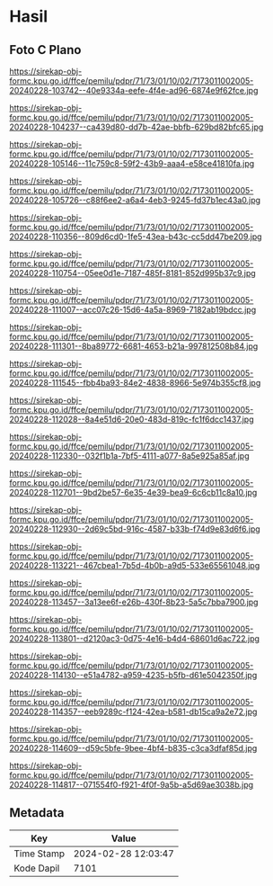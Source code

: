 # Hasil

## Foto C Plano

https://sirekap-obj-formc.kpu.go.id/ffce/pemilu/pdpr/71/73/01/10/02/7173011002005-20240228-103742--40e9334a-eefe-4f4e-ad96-6874e9f62fce.jpg

https://sirekap-obj-formc.kpu.go.id/ffce/pemilu/pdpr/71/73/01/10/02/7173011002005-20240228-104237--ca439d80-dd7b-42ae-bbfb-629bd82bfc65.jpg

https://sirekap-obj-formc.kpu.go.id/ffce/pemilu/pdpr/71/73/01/10/02/7173011002005-20240228-105146--11c759c8-59f2-43b9-aaa4-e58ce41810fa.jpg

https://sirekap-obj-formc.kpu.go.id/ffce/pemilu/pdpr/71/73/01/10/02/7173011002005-20240228-105726--c88f6ee2-a6a4-4eb3-9245-fd37b1ec43a0.jpg

https://sirekap-obj-formc.kpu.go.id/ffce/pemilu/pdpr/71/73/01/10/02/7173011002005-20240228-110356--809d6cd0-1fe5-43ea-b43c-cc5dd47be209.jpg

https://sirekap-obj-formc.kpu.go.id/ffce/pemilu/pdpr/71/73/01/10/02/7173011002005-20240228-110754--05ee0d1e-7187-485f-8181-852d995b37c9.jpg

https://sirekap-obj-formc.kpu.go.id/ffce/pemilu/pdpr/71/73/01/10/02/7173011002005-20240228-111007--acc07c26-15d6-4a5a-8969-7182ab19bdcc.jpg

https://sirekap-obj-formc.kpu.go.id/ffce/pemilu/pdpr/71/73/01/10/02/7173011002005-20240228-111301--8ba89772-6681-4653-b21a-997812508b84.jpg

https://sirekap-obj-formc.kpu.go.id/ffce/pemilu/pdpr/71/73/01/10/02/7173011002005-20240228-111545--fbb4ba93-84e2-4838-8966-5e974b355cf8.jpg

https://sirekap-obj-formc.kpu.go.id/ffce/pemilu/pdpr/71/73/01/10/02/7173011002005-20240228-112028--8a4e51d6-20e0-483d-819c-fc1f6dcc1437.jpg

https://sirekap-obj-formc.kpu.go.id/ffce/pemilu/pdpr/71/73/01/10/02/7173011002005-20240228-112330--032f1b1a-7bf5-4111-a077-8a5e925a85af.jpg

https://sirekap-obj-formc.kpu.go.id/ffce/pemilu/pdpr/71/73/01/10/02/7173011002005-20240228-112701--9bd2be57-6e35-4e39-bea9-6c6cb11c8a10.jpg

https://sirekap-obj-formc.kpu.go.id/ffce/pemilu/pdpr/71/73/01/10/02/7173011002005-20240228-112930--2d69c5bd-916c-4587-b33b-f74d9e83d6f6.jpg

https://sirekap-obj-formc.kpu.go.id/ffce/pemilu/pdpr/71/73/01/10/02/7173011002005-20240228-113221--467cbea1-7b5d-4b0b-a9d5-533e65561048.jpg

https://sirekap-obj-formc.kpu.go.id/ffce/pemilu/pdpr/71/73/01/10/02/7173011002005-20240228-113457--3a13ee6f-e26b-430f-8b23-5a5c7bba7900.jpg

https://sirekap-obj-formc.kpu.go.id/ffce/pemilu/pdpr/71/73/01/10/02/7173011002005-20240228-113801--d2120ac3-0d75-4e16-b4d4-68601d6ac722.jpg

https://sirekap-obj-formc.kpu.go.id/ffce/pemilu/pdpr/71/73/01/10/02/7173011002005-20240228-114130--e51a4782-a959-4235-b5fb-d61e5042350f.jpg

https://sirekap-obj-formc.kpu.go.id/ffce/pemilu/pdpr/71/73/01/10/02/7173011002005-20240228-114357--eeb9289c-f124-42ea-b581-db15ca9a2e72.jpg

https://sirekap-obj-formc.kpu.go.id/ffce/pemilu/pdpr/71/73/01/10/02/7173011002005-20240228-114609--d59c5bfe-9bee-4bf4-b835-c3ca3dfaf85d.jpg

https://sirekap-obj-formc.kpu.go.id/ffce/pemilu/pdpr/71/73/01/10/02/7173011002005-20240228-114817--071554f0-f921-4f0f-9a5b-a5d69ae3038b.jpg


## Metadata

| Key        | Value               |
| ---------- | ------------------- |
| Time Stamp | 2024-02-28 12:03:47 |
| Kode Dapil | 7101                |



